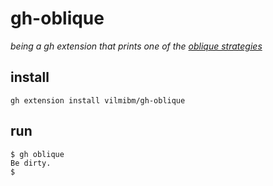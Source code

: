 # gh-oblique

_being a gh extension that prints one of the [oblique strategies](https://en.wikipedia.org/wiki/Oblique_Strategies)_

## install

```
gh extension install vilmibm/gh-oblique
```

## run

```
$ gh oblique
Be dirty.
$
```
